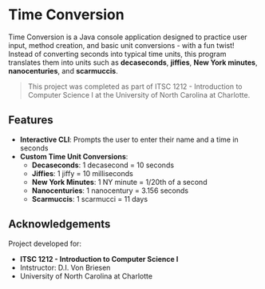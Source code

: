 # Time Conversion 
Time Conversion is a Java console application designed to practice user input, method creation, and basic unit conversions - with a fun twist! Instead of converting seconds into typical time units, this program translates them into units such as **decaseconds**, **jiffies**, **New York minutes**, **nanocenturies**, and **scarmuccis**. 
> This project was completed as part of ITSC 1212 - Introduction to Computer Science I at the University of North Carolina at Charlotte.

## Features 
- **Interactive CLI**: Prompts the user to enter their name and a time in seconds
- **Custom Time Unit Conversions**:
  - **Decaseconds**: 1 decasecond = 10 seconds
  - **Jiffies**: 1 jiffy = 10 milliseconds
  - **New York Minutes**: 1 NY minute = 1/20th of a second
  - **Nanocenturies**: 1 nanocentury = 3.156 seconds
  - **Scarmuccis**: 1 scarmucci = 11 days

## Acknowledgements 
Project developed for: 
- **ITSC 1212 - Introduction to Computer Science I**
- Intstructor: D.I. Von Briesen
- University of North Carolina at Charlotte
